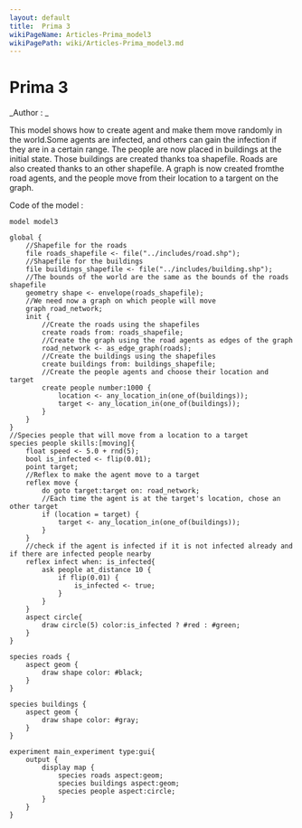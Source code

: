 ```yaml
---
layout: default
title:  Prima 3
wikiPageName: Articles-Prima_model3
wikiPagePath: wiki/Articles-Prima_model3.md
---
```


[//]: # (keyword|concept_skill)
[//]: # (keyword|concept_shapefile)
[//]: # (keyword|concept_graph)
# Prima 3


_Author : _

This model shows how to create agent and make them move randomly in the world.Some agents are infected, and others can gain the infection if they are in a certain range. The people are now placed in buildings at the initial state. Those buildings are created thanks toa shapefile. Roads are also created thanks to an other shapefile. A graph is now created fromthe road agents, and the people move from their location to a targent on the graph.


Code of the model : 

```
model model3 
 
global {
	//Shapefile for the roads
	file roads_shapefile <- file("../includes/road.shp");
	//Shapefile for the buildings
	file buildings_shapefile <- file("../includes/building.shp");
	//The bounds of the world are the same as the bounds of the roads shapefile
	geometry shape <- envelope(roads_shapefile);
	//We need now a graph on which people will move
	graph road_network;
	init {
		//Create the roads using the shapefiles
		create roads from: roads_shapefile;
		//Create the graph using the road agents as edges of the graph
		road_network <- as_edge_graph(roads);
		//Create the buildings using the shapefiles
		create buildings from: buildings_shapefile;
		//Create the people agents and choose their location and target
		create people number:1000 {
			location <- any_location_in(one_of(buildings));
			target <- any_location_in(one_of(buildings));
		}
	}
}
//Species people that will move from a location to a target
species people skills:[moving]{		
	float speed <- 5.0 + rnd(5);
	bool is_infected <- flip(0.01);
	point target;
	//Reflex to make the agent move to a target
	reflex move {
		do goto target:target on: road_network;
		//Each time the agent is at the target's location, chose an other target
		if (location = target) {
			target <- any_location_in(one_of(buildings));
		}
	}
	//check if the agent is infected if it is not infected already and if there are infected people nearby
	reflex infect when: is_infected{
		ask people at_distance 10 {
			if flip(0.01) {
				is_infected <- true;
			}
		}
	}
	aspect circle{
		draw circle(5) color:is_infected ? #red : #green;
	}
}

species roads {
	aspect geom {
		draw shape color: #black;
	}
}

species buildings {
	aspect geom {
		draw shape color: #gray;
	}
}

experiment main_experiment type:gui{
	output {
		display map {
			species roads aspect:geom;
			species buildings aspect:geom;
			species people aspect:circle;			
		}
	}
}
```
